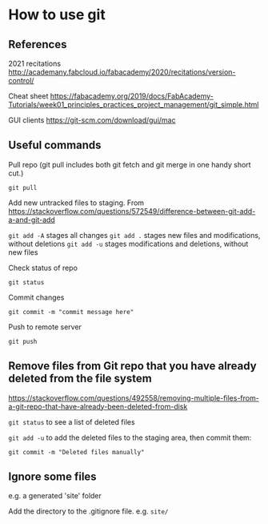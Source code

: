 # How to use git


## References

2021 recitations
http://academany.fabcloud.io/fabacademy/2020/recitations/version-control/

Cheat sheet
https://fabacademy.org/2019/docs/FabAcademy-Tutorials/week01_principles_practices_project_management/git_simple.html

GUI clients
https://git-scm.com/download/gui/mac



## Useful commands


Pull repo (git pull includes both git fetch and git merge in one handy short cut.)

`git pull`


Add new untracked files to staging. From https://stackoverflow.com/questions/572549/difference-between-git-add-a-and-git-add

`git add -A` stages all changes
`git add .` stages new files and modifications, without deletions
`git add -u` stages modifications and deletions, without new files



Check status of repo

`git status`

Commit  changes

`git commit -m "commit message here"`


Push to remote server

`git push`

## Remove files from Git repo that you have already deleted from the file system

https://stackoverflow.com/questions/492558/removing-multiple-files-from-a-git-repo-that-have-already-been-deleted-from-disk

`git status` to see a list of deleted files

`git add -u` to add the deleted files to the staging area,
then commit them:

`git commit -m "Deleted files manually"`

## Ignore some files

e.g. a generated 'site' folder

Add the directory to the .gitignore file. e.g. `site/`
